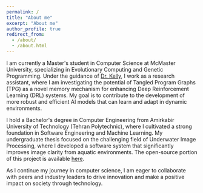 ```yaml
---
permalink: /
title: "About me"
excerpt: "About me"
author_profile: true
redirect_from: 
  - /about/
  - /about.html
---
```


I am currently a Master's student in Computer Science at McMaster University, specializing in Evolutionary Computing and Genetic Programming. Under the guidance of [Dr. Kelly](https://www.eng.mcmaster.ca/cas/faculty/dr-stephen-kelly/), I work as a research assistant, where I am investigating the potential of Tangled Program Graphs (TPG) as a novel memory mechanism for enhancing Deep Reinforcement Learning (DRL) systems. My goal is to contribute to the development of more robust and efficient AI models that can learn and adapt in dynamic environments.

I hold a Bachelor's degree in Computer Engineering from Amirkabir University of Technology (Tehran Polytechnic), where I cultivated a strong foundation in Software Engineering and Machine Learning. My undergraduate thesis focused on the challenging field of Underwater Image Processing, where I developed a software system that significantly improves image clarity from aquatic environments. 
The open-source portion of this project is available [here](https://uw-images.streamlit.app/).

As I continue my journey in computer science, I am eager to collaborate with peers and industry leaders to drive innovation and make a positive impact on society through technology.

